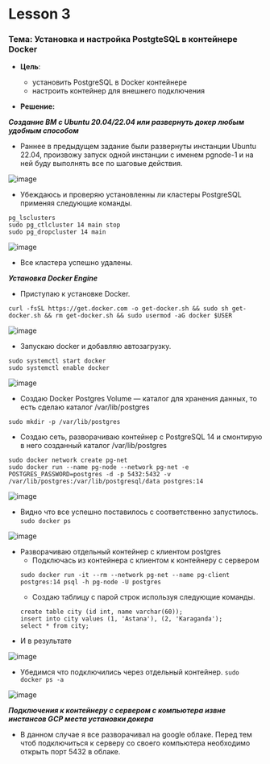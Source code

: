 # Lesson 3
### Тема: Установка и настройка PostgteSQL в контейнере Docker
* __Цель__:
  * установить PostgreSQL в Docker контейнере
  * настроить контейнер для внешнего подключения

* __Решение:__

___Cоздание ВМ с Ubuntu 20.04/22.04 или развернуть докер любым удобным способом___

* Раннее в предыдущем задание были развернуты инстанции Ubuntu 22.04, произвожу запуск одной инстанции с именем pgnode-1 и на ней буду выполнять все по шаговые действия.

![image](https://user-images.githubusercontent.com/85208391/198849625-407b2ffa-7d62-43fc-be14-3f7e0bf1661f.png)

* Убеждаюсь и проверяю установленны ли кластеры PostgreSQL применяя следующие команды.

``` 
pg_lsclusters
sudo pg_ctlcluster 14 main stop
sudo pg_dropcluster 14 main
```

![image](https://user-images.githubusercontent.com/85208391/198852411-50128c7f-b8f5-4ba6-b15c-d79678b42e44.png)

* Все кластера успешно удалены.

___Установка Docker Engine___

* Приступаю к установке Docker.
```
curl -fsSL https://get.docker.com -o get-docker.sh && sudo sh get-docker.sh && rm get-docker.sh && sudo usermod -aG docker $USER
```

![image](https://user-images.githubusercontent.com/85208391/198853185-945f4d3a-38d7-4ee8-93e7-a05566b0a077.png)

* Запускаю docker и добавляю автозагрузку.

```
sudo systemctl start docker
sudo systemctl enable docker
```

![image](https://user-images.githubusercontent.com/85208391/198853447-8c2f0c8c-9b9c-4e98-8c66-83b670f304c6.png)

* Создаю Docker Postgres Volume — каталог для хранения данных, то есть сделаю каталог /var/lib/postgres
```
sudo mkdir -p /var/lib/postgres
```

* Создаю сеть, разворачиваю контейнер с PostgreSQL 14 и смонтирую в него созданный каталог /var/lib/postgres
```
sudo docker network create pg-net
sudo docker run --name pg-node --network pg-net -e POSTGRES_PASSWORD=postgres -d -p 5432:5432 -v /var/lib/postgres:/var/lib/postgresql/data postgres:14
```

![image](https://user-images.githubusercontent.com/85208391/198855489-a0d8c526-c5ca-4db1-adb0-a7fd42e33cb3.png)

* Видно что все успешно поставилось c соответственно запустилось.
``` sudo docker ps ```

![image](https://user-images.githubusercontent.com/85208391/198858160-5fc0c349-dae9-4651-992c-942b133c841d.png)


* Разворачиваю отдельный контейнер с клиентом postgres
   * Подключась из контейнера с клиентом к контейнеру с сервером
   ``` 
   sudo docker run -it --rm --network pg-net --name pg-client postgres:14 psql -h pg-node -U postgres 
   ```
   * Создаю таблицу с парой строк используя следующие команды.
   ```
   create table city (id int, name varchar(60));
   insert into city values (1, 'Astana'), (2, 'Karaganda');
   select * from city;
   ```
* И в результате 

![image](https://user-images.githubusercontent.com/85208391/198858660-c40b5e11-6083-46cc-b0d9-b5f50669bf58.png)

* Убедимся что подключились через отдельный контейнер. ```sudo docker ps -a```

![image](https://user-images.githubusercontent.com/85208391/198859156-f0c2f77d-af92-49c7-b54b-52decf6c0fcc.png)


___Подключения к контейнеру с сервером с компьютера извне инстансов GCP места установки докера___
* В данном случае я все разворачивал на google облаке. Перед тем чтоб подключиться к серверу со своего компьютера необходимо открыть порт 5432 в облаке. 
